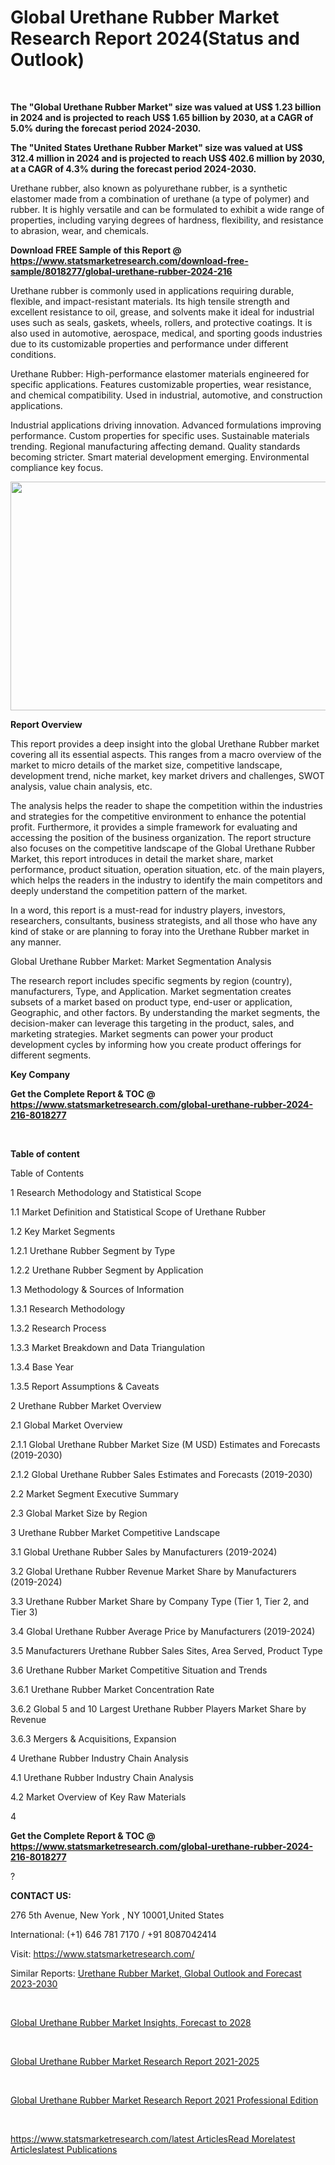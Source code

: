 <h1>Global Urethane Rubber Market Research Report 2024(Status and Outlook)</h1><br/><p><strong>The "Global Urethane Rubber Market" size was valued at US$ 1.23 billion in 2024 and is projected to reach US$ 1.65 billion by 2030, at a <strong>CAGR</strong> of 5.0% during the forecast period 2024-2030.</strong></p>
 
 
 
 <p><strong>The "United States Urethane Rubber Market" size was valued at US$ 312.4 million in 2024 and is projected to reach US$ 402.6 million by 2030, at a <strong>CAGR</strong> of 4.3% during the forecast period 2024-2030.</strong></p>
 
 
 
 <p>Urethane rubber, also known as polyurethane rubber, is a synthetic elastomer made from a combination of urethane (a type of polymer) and rubber. It is highly versatile and can be formulated to exhibit a wide range of properties, including varying degrees of hardness, flexibility, and resistance to abrasion, wear, and chemicals.</p>
 
 
 
 <p><strong>Download FREE Sample of this Report @ <a href="https://www.statsmarketresearch.com/download-free-sample/8018277/global-urethane-rubber-2024-216">https://www.statsmarketresearch.com/download-free-sample/8018277/global-urethane-rubber-2024-216</a></strong></p>
 
 
 
 <p>Urethane rubber is commonly used in applications requiring durable, flexible, and impact-resistant materials. Its high tensile strength and excellent resistance to oil, grease, and solvents make it ideal for industrial uses such as seals, gaskets, wheels, rollers, and protective coatings. It is also used in automotive, aerospace, medical, and sporting goods industries due to its customizable properties and performance under different conditions.</p>
 
 
 
 <p>Urethane Rubber: High-performance elastomer materials engineered for specific applications. Features customizable properties, wear resistance, and chemical compatibility. Used in industrial, automotive, and construction applications.</p>
 
 
 
 <p>Industrial applications driving innovation. Advanced formulations improving performance. Custom properties for specific uses. Sustainable materials trending. Regional manufacturing affecting demand. Quality standards becoming stricter. Smart material development emerging. Environmental compliance key focus.</p>
 
 
 
 <p><img alt="" src="https://www.24marketreports.com/assets/report-images/UrethaneRubberMarket.png" style="height:366px; width:731px" /></p>
 
 
 
 <p><strong>Report Overview</strong></p>
 
 
 
 <p>This report provides a deep insight into the global Urethane Rubber market covering all its essential aspects. This ranges from a macro overview of the market to micro details of the market size, competitive landscape, development trend, niche market, key market drivers and challenges, SWOT analysis, value chain analysis, etc.</p>
 
 
 
 <p>The analysis helps the reader to shape the competition within the industries and strategies for the competitive environment to enhance the potential profit. Furthermore, it provides a simple framework for evaluating and accessing the position of the business organization. The report structure also focuses on the competitive landscape of the Global Urethane Rubber Market, this report introduces in detail the market share, market performance, product situation, operation situation, etc. of the main players, which helps the readers in the industry to identify the main competitors and deeply understand the competition pattern of the market.</p>
 
 
 
 <p>In a word, this report is a must-read for industry players, investors, researchers, consultants, business strategists, and all those who have any kind of stake or are planning to foray into the Urethane Rubber market in any manner.</p>
 
 
 
 <p>Global Urethane Rubber Market: Market Segmentation Analysis</p>
 
 
 
 <p>The research report includes specific segments by region (country), manufacturers, Type, and Application. Market segmentation creates subsets of a market based on product type, end-user or application, Geographic, and other factors. By understanding the market segments, the decision-maker can leverage this targeting in the product, sales, and marketing strategies. Market segments can power your product development cycles by informing how you create product offerings for different segments.</p>
 
 
 
 <p><strong>Key Company</strong></p>
 
 
 
 <div><b>Get the Complete Report & TOC @ <a href="https://www.statsmarketresearch.com/global-urethane-rubber-2024-216-8018277">https://www.statsmarketresearch.com/global-urethane-rubber-2024-216-8018277</a></b></div>
 
 
 
 <p><br />
 
 <b>Table of content</b></p>
 
 
 
 <p>Table of Contents<br />
 
 1 Research Methodology and Statistical Scope<br />
 
 1.1 Market Definition and Statistical Scope of Urethane Rubber<br />
 
 1.2 Key Market Segments<br />
 
 1.2.1 Urethane Rubber Segment by Type<br />
 
 1.2.2 Urethane Rubber Segment by Application<br />
 
 1.3 Methodology & Sources of Information<br />
 
 1.3.1 Research Methodology<br />
 
 1.3.2 Research Process<br />
 
 1.3.3 Market Breakdown and Data Triangulation<br />
 
 1.3.4 Base Year<br />
 
 1.3.5 Report Assumptions & Caveats<br />
 
 2 Urethane Rubber Market Overview<br />
 
 2.1 Global Market Overview<br />
 
 2.1.1 Global Urethane Rubber Market Size (M USD) Estimates and Forecasts (2019-2030)<br />
 
 2.1.2 Global Urethane Rubber Sales Estimates and Forecasts (2019-2030)<br />
 
 2.2 Market Segment Executive Summary<br />
 
 2.3 Global Market Size by Region<br />
 
 3 Urethane Rubber Market Competitive Landscape<br />
 
 3.1 Global Urethane Rubber Sales by Manufacturers (2019-2024)<br />
 
 3.2 Global Urethane Rubber Revenue Market Share by Manufacturers (2019-2024)<br />
 
 3.3 Urethane Rubber Market Share by Company Type (Tier 1, Tier 2, and Tier 3)<br />
 
 3.4 Global Urethane Rubber Average Price by Manufacturers (2019-2024)<br />
 
 3.5 Manufacturers Urethane Rubber Sales Sites, Area Served, Product Type<br />
 
 3.6 Urethane Rubber Market Competitive Situation and Trends<br />
 
 3.6.1 Urethane Rubber Market Concentration Rate<br />
 
 3.6.2 Global 5 and 10 Largest Urethane Rubber Players Market Share by Revenue<br />
 
 3.6.3 Mergers & Acquisitions, Expansion<br />
 
 4 Urethane Rubber Industry Chain Analysis<br />
 
 4.1 Urethane Rubber Industry Chain Analysis<br />
 
 4.2 Market Overview of Key Raw Materials<br />
 
 4</p>
 
 
 
 <div><b>Get the Complete Report & TOC @ <a href="https://www.statsmarketresearch.com/global-urethane-rubber-2024-216-8018277">https://www.statsmarketresearch.com/global-urethane-rubber-2024-216-8018277</a></b></div>
 
 
 
 <p>? </p>
 
 
 
 <p><b>CONTACT US:</b><br />
 
 276 5th Avenue, New York , NY 10001,United States<br />
 
 International: (+1) 646 781 7170 / +91 8087042414<br />
 
 Visit: <a href="https://www.statsmarketresearch.com/">https://www.statsmarketresearch.com/</a><br />
 
 Similar Reports: <a href="https://www.statsmarketresearch.com/global-urethane-rubber-2024-216-8018277">Urethane Rubber Market, Global Outlook and Forecast 2023-2030</a><br />
 
 <br />
 
 <a href="https://www.statsmarketresearch.com/global-urethane-rubber-2024-216-8018277">Global Urethane Rubber Market Insights, Forecast to 2028</a><br />
 
 <br />
 
 <a href="https://www.statsmarketresearch.com/global-urethane-rubber-2024-216-8018277">Global Urethane Rubber Market Research Report 2021-2025</a><br />
 
 <br />
 
 <a href="https://www.statsmarketresearch.com/global-urethane-rubber-2024-216-8018277">Global Urethane Rubber Market Research Report 2021 Professional Edition</a><br />
 
 <br />
 
 <a href="https://gyeongbokgung.com">https://www.statsmarketresearch.com/</a><a href="https://hallyeomaritime.com">latest Articles</a><a href="https://jingwansa.com">Read More</a><a href="https://nguoiviet.jp/">latest Articles</a><a href="https://www.intelmarketresearch.com/">latest Publications</a></p>